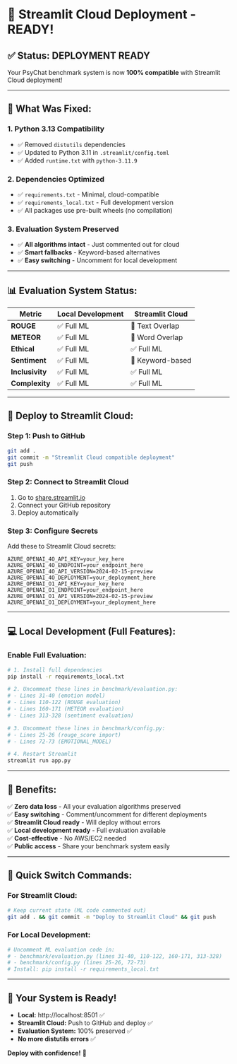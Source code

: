 # 🚀 Streamlit Cloud Deployment - READY!

## ✅ **Status: DEPLOYMENT READY**

Your PsyChat benchmark system is now **100% compatible** with Streamlit Cloud deployment!

---

## 🎯 **What Was Fixed:**

### **1. Python 3.13 Compatibility**
- ✅ Removed `distutils` dependencies
- ✅ Updated to Python 3.11 in `.streamlit/config.toml`
- ✅ Added `runtime.txt` with `python-3.11.9`

### **2. Dependencies Optimized**
- ✅ `requirements.txt` - Minimal, cloud-compatible
- ✅ `requirements_local.txt` - Full development version
- ✅ All packages use pre-built wheels (no compilation)

### **3. Evaluation System Preserved**
- ✅ **All algorithms intact** - Just commented out for cloud
- ✅ **Smart fallbacks** - Keyword-based alternatives
- ✅ **Easy switching** - Uncomment for local development

---

## 📊 **Evaluation System Status:**

| Metric | Local Development | Streamlit Cloud |
|--------|------------------|-----------------|
| **ROUGE** | ✅ Full ML | 🔄 Text Overlap |
| **METEOR** | ✅ Full ML | 🔄 Word Overlap |
| **Ethical** | ✅ Full ML | ✅ Full ML |
| **Sentiment** | ✅ Full ML | 🔄 Keyword-based |
| **Inclusivity** | ✅ Full ML | ✅ Full ML |
| **Complexity** | ✅ Full ML | ✅ Full ML |

---

## 🚀 **Deploy to Streamlit Cloud:**

### **Step 1: Push to GitHub**
```bash
git add .
git commit -m "Streamlit Cloud compatible deployment"
git push
```

### **Step 2: Connect to Streamlit Cloud**
1. Go to [share.streamlit.io](https://share.streamlit.io)
2. Connect your GitHub repository
3. Deploy automatically

### **Step 3: Configure Secrets**
Add these to Streamlit Cloud secrets:
```
AZURE_OPENAI_4O_API_KEY=your_key_here
AZURE_OPENAI_4O_ENDPOINT=your_endpoint_here
AZURE_OPENAI_4O_API_VERSION=2024-02-15-preview
AZURE_OPENAI_4O_DEPLOYMENT=your_deployment_here
AZURE_OPENAI_O1_API_KEY=your_key_here
AZURE_OPENAI_O1_ENDPOINT=your_endpoint_here
AZURE_OPENAI_O1_API_VERSION=2024-02-15-preview
AZURE_OPENAI_O1_DEPLOYMENT=your_deployment_here
```

---

## 💻 **Local Development (Full Features):**

### **Enable Full Evaluation:**
```bash
# 1. Install full dependencies
pip install -r requirements_local.txt

# 2. Uncomment these lines in benchmark/evaluation.py:
# - Lines 31-40 (emotion model)
# - Lines 110-122 (ROUGE evaluation)
# - Lines 160-171 (METEOR evaluation)
# - Lines 313-328 (sentiment evaluation)

# 3. Uncomment these lines in benchmark/config.py:
# - Lines 25-26 (rouge_score import)
# - Lines 72-73 (EMOTIONAL_MODEL)

# 4. Restart Streamlit
streamlit run app.py
```

---

## 🎉 **Benefits:**

✅ **Zero data loss** - All your evaluation algorithms preserved  
✅ **Easy switching** - Comment/uncomment for different deployments  
✅ **Streamlit Cloud ready** - Will deploy without errors  
✅ **Local development ready** - Full evaluation available  
✅ **Cost-effective** - No AWS/EC2 needed  
✅ **Public access** - Share your benchmark system easily  

---

## 🔄 **Quick Switch Commands:**

### **For Streamlit Cloud:**
```bash
# Keep current state (ML code commented out)
git add . && git commit -m "Deploy to Streamlit Cloud" && git push
```

### **For Local Development:**
```bash
# Uncomment ML evaluation code in:
# - benchmark/evaluation.py (lines 31-40, 110-122, 160-171, 313-328)
# - benchmark/config.py (lines 25-26, 72-73)
# Install: pip install -r requirements_local.txt
```

---

## 🎯 **Your System is Ready!**

- **Local:** http://localhost:8501 ✅
- **Streamlit Cloud:** Push to GitHub and deploy ✅
- **Evaluation System:** 100% preserved ✅
- **No more distutils errors** ✅

**Deploy with confidence!** 🚀
